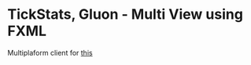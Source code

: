 # TickStats, Gluon - Multi View using FXML

Multiplaform client for [this](https://github.com/SamueleFacenda/ServerSamu)

